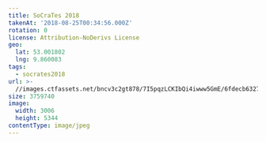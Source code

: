 ```yaml
---
title: SoCraTes 2018
takenAt: '2018-08-25T00:34:56.000Z'
rotation: 0
license: Attribution-NoDerivs License
geo:
  lat: 53.001802
  lng: 9.860083
tags:
  - socrates2018
url: >-
  //images.ctfassets.net/bncv3c2gt878/7I5pqzLCKIbQi4iwww5GmE/6fdecb632713c7b189d09c8290b9cdb7/socrates-2018_42595119920_o
size: 3759740
image:
  width: 3006
  height: 5344
contentType: image/jpeg
---
```


